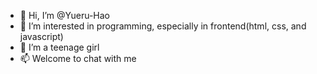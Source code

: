 - 👋 Hi, I’m @Yueru-Hao
- 👀 I’m interested in programming, especially in frontend(html, css, and javascript)
- 💞️ I’m a teenage girl
- 📫 Welcome to chat with me

<!---
Yueru-Hao/Yueru-Hao is a ✨ special ✨ repository because its `README.md` (this file) appears on your GitHub profile.
You can click the Preview link to take a look at your changes.
--->
